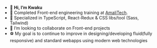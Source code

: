 - 👋 **Hi, I’m Kwaku**
- 👀 Completed Front-end engineering training at <a href="https://amalitech.org"/>AmaliTech</a>.
- 🌱 Specialized in TypeScript, React-Redux & CSS libs/tool (Sass, Tailwind) 
- 💞️ I’m looking to collaborate on Front-end projects
- ⚽ My goal is to continue to improve in designing/developing fluid(fully responsive) and standard webapps
     using modern web technologies
<!---
syntaCorp/syntaCorp is a ✨ special ✨ repository because its `README.md` (this file) appears on your GitHub profile.
You can click the Preview link to take a look at your changes.
--->
